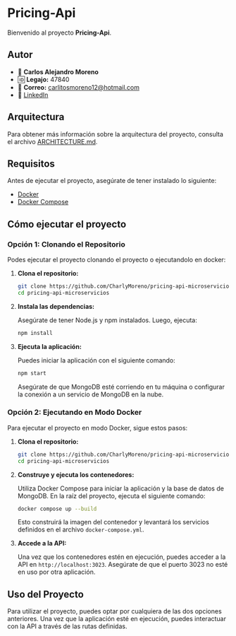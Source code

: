# Pricing-Api

Bienvenido al proyecto **Pricing-Api**.

## Autor
- 👤 **Carlos Alejandro Moreno**
- 🆔 **Legajo:** 47840
- 📧 **Correo:** carlitosmoreno12@hotmail.com
- 🔗 [LinkedIn](https://www.linkedin.com/in/carlos-alejandro-moreno/)

## Arquitectura

Para obtener más información sobre la arquitectura del proyecto, consulta el archivo [ARCHITECTURE.md](./ARCHITECTURE.md).

## Requisitos

Antes de ejecutar el proyecto, asegúrate de tener instalado lo siguiente:

- [Docker](https://www.docker.com/get-started)
- [Docker Compose](https://docs.docker.com/compose/install/)

## Cómo ejecutar el proyecto

### Opción 1: Clonando el Repositorio

Podes ejecutar el proyecto clonando el proyecto o ejecutandolo en docker:

1. **Clona el repositorio:**

   ```bash
   git clone https://github.com/CharlyMoreno/pricing-api-microservicios
   cd pricing-api-microservicios
   ```

2. **Instala las dependencias:**

   Asegúrate de tener Node.js y npm instalados. Luego, ejecuta:

   ```bash
   npm install
   ```

3. **Ejecuta la aplicación:**

   Puedes iniciar la aplicación con el siguiente comando:

   ```bash
   npm start
   ```

   Asegúrate de que MongoDB esté corriendo en tu máquina o configurar la conexión a un servicio de MongoDB en la nube.

### Opción 2: Ejecutando en Modo Docker

Para ejecutar el proyecto en modo Docker, sigue estos pasos:

1. **Clona el repositorio:**

   ```bash
   git clone https://github.com/CharlyMoreno/pricing-api-microservicios
   cd pricing-api-microservicios
   ```

2. **Construye y ejecuta los contenedores:**

   Utiliza Docker Compose para iniciar la aplicación y la base de datos de MongoDB. En la raíz del proyecto, ejecuta el siguiente comando:

   ```bash
   docker compose up --build
   ```

   Esto construirá la imagen del contenedor y levantará los servicios definidos en el archivo `docker-compose.yml`.

3. **Accede a la API:**

   Una vez que los contenedores estén en ejecución, puedes acceder a la API en `http://localhost:3023`. Asegúrate de que el puerto 3023 no esté en uso por otra aplicación.

## Uso del Proyecto

Para utilizar el proyecto, puedes optar por cualquiera de las dos opciones anteriores. Una vez que la aplicación esté en ejecución, puedes interactuar con la API a través de las rutas definidas.